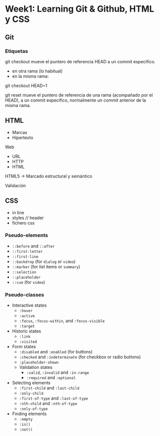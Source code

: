 # Week1: Learning Git & Github, HTML y CSS

## Git

### Etiquetas

git checkout  mueve el puntero de referencia HEAD a un commit específico.

- en otra rama (lo habitual)
- en la misma rama:

git checkout HEAD~1

git reset  mueve el puntero de referencia de una rama (acompañado por el HEAD), 
a un commit específico, normalmente un commit anterior de la misma rama. 

## HTML

- Marcas
- Hipertexto

Web

- URL
- HTTP
- HTML

HTML5 -> Marcado estructural y semántico

Validación

## CSS

- in line
- styles // header
- fichero css

### Pseudo-elements

- `::before` and `::after`
- `::first-letter`
- `::first-line`
- `::backdrop` (for `dialog` or `video`)
- `::marker` (for list items or `summary`)
- `::selection`
- `::placeholder`
- `::cue` (for `video`)


### Pseudo-classes

-   Interactive states
    -   `:hover`
    -   `:active`
    -   `:focus`, `:focus-within`, and `:focus-visible`
    -   `:target`
-   Historic states
    -   `:link`
    -   `:visited`
-   Form states
    -   `:disabled` and `:enabled` (for buttons)
    -   `:checked` and `:indeterminate` (for checkbox or radio buttons)
    -   `:placeholder-shown`
    -   Validation states
        -   `:valid`, `:invalid` and `:in-range`
        -   `:required` and `:optional`
-   Selecting elements
    -   `:first-child` and `:last-child`
    -   `:only-child`
    -   `:first-of-type` and `:last-of-type`
    -   `:nth-child` and `:nth-of-type`
    -   `:only-of-type`
-   Finding elements
    -   `:empty`
    -   `:is()`
    -   `:not()`
